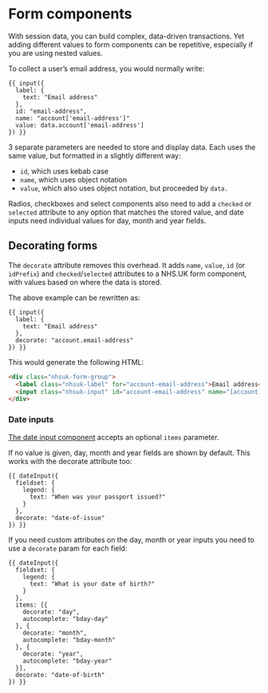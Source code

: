 # Form components

With session data, you can build complex, data-driven transactions. Yet adding different values to form components can be repetitive, especially if you are using nested values.

To collect a user’s email address, you would normally write:

```njk
{{ input({
  label: {
    text: "Email address"
  },
  id: "email-address",
  name: "account['email-address']"
  value: data.account['email-address']
}) }}
```

3 separate parameters are needed to store and display data. Each uses the same value, but formatted in a slightly different way:

- `id`, which uses kebab case
- `name`, which uses object notation
- `value`, which also uses object notation, but proceeded by `data.`

Radios, checkboxes and select components also need to add a `checked` or `selected` attribute to any option that matches the stored value, and date inputs need individual values for day, month and year fields.

## Decorating forms

The `decorate` attribute removes this overhead. It adds `name`, `value`, `id` (or `idPrefix`) and `checked`/`selected` attributes to a NHS.UK form component, with values based on where the data is stored.

The above example can be rewritten as:

```njk
{{ input({
  label: {
    text: "Email address"
  },
  decorate: "account.email-address"
}) }}
```

This would generate the following HTML:

```html
<div class="nhsuk-form-group">
  <label class="nhsuk-label" for="account-email-address">Email address</label>
  <input class="nhsuk-input" id="account-email-address" name="[account][email-address]" type="text" value="jane.doe@example.com">
</div>
```

### Date inputs

[The date input component](https://service-manual.nhs.uk/design-system/components/date-input) accepts an optional `items` parameter.

If no value is given, day, month and year fields are shown by default. This works with the decorate attribute too:

```njk
{{ dateInput({
  fieldset: {
    legend: {
      text: "When was your passport issued?"
    }
  },
  decorate: "date-of-issue"
}) }}
```

If you need custom attributes on the day, month or year inputs you need to use a `decorate` param for each field:

```njk
{{ dateInput({
  fieldset: {
    legend: {
      text: "What is your date of birth?"
    }
  },
  items: [{
    decorate: "day",
    autocomplete: "bday-day"
  }, {
    decorate: "month",
    autocomplete: "bday-month"
  }, {
    decorate: "year",
    autocomplete: "bday-year"
  }],
  decorate: "date-of-birth"
}) }}
```
